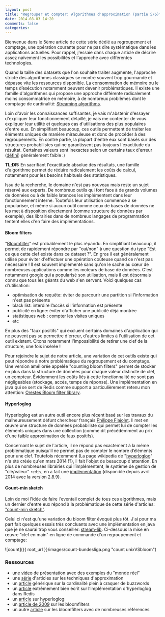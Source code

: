 ```yaml
---
layout: post
title: "Regrouper et compter: Algorithmes d'approximation (partie 5/6)"
date: 2014-08-03 14:20
comments: false
categories: 
---
```


Bienvenue dans le 5ème article de cette série dédié au regroupement et comptage, une opération courante pour ne pas dire systématique dans les applications actuelles. Pour rappel, j'essaie dans chaque article de décrire assez naïvement les possibilités et l'approche avec différentes technologies.

Quand la taille des datasets que l'on souhaite traiter augmente, l'approche stricte des algorithmes classiques se montre souvent trop gourmande et dépasse vite les ressources disponible. La consommation de mémoire ou le temps d’exécution notamment peuvent devenir problématiques. Il existe une famille d'algorithmes qui propose une approche différente radicalement moins consommatrice en mémoire, à de nombreux problèmes dont le comptage de cardinalité: [Streaming algorithms](http://en.wikipedia.org/wiki/Streaming_algorithm).

Loin d'avoir les connaissances suffisantes, je vais m'abstenir d'essayer d'expliquer leur fonctionnement détaillé, je vais me contenter de vous expliquer leur utilité et quelques cas d'utilisations des plus populaires d'entre eux. En simplifiant beaucoup, ces outils permettent de traiter les éléments uniques de manière miraculeuse et donc de procéder à des regroupements. En contre partie, la plupart d'entre eux sont basés sur des structures probabilistes qui ne garantissent pas toujours l'exactitude du résultat. Certaines valeurs sont inexactes selon un certains taux d'erreur ([défini](http://hur.st/bloomfilter)) généralement faible :)

__TL;DR:__ En sacrifiant l'exactitude absolue des résultats, une famille d'algorithme permet de réduire radicalement les coûts de calcul, notamment pour les besoins habituels des statistiques.

Issu de la recherche, le domaine n'est pas nouveau mais reste un sujet réservé aux experts. De nombreux outils qui font face à de grands volumes de données ou à de faible latences les implémentent dans leur fonctionnement interne. Toutefois leur utilisation commence à se populariser, et même si aucun outil comme ceux de bases de données ne les met à disposition directement (comme structure de données par exemple), des librairies dans de nombreux langages de programmation tentent elles d'en faire des implémentations.

#### Bloom filters

"[Bloomfilter](http://en.wikipedia.org/wiki/Bloom_filter)" est probablement le plus répandu. En simplifiant beaucoup, il permet de rapidement répondre par "oui/non" à une question du type "Est ce que cette clef existe dans ce dataset ?". En gros il est généralement utilisé pour éviter d'effectuer une opération coûteuse quand ce n'est pas nécessaire ! Il est souvent implémenté sans qu'on le sache au cœur de nombreuses applications comme les moteurs de base de données. C'est notamment google qui a popularisé son utilisation, mais  il est désormais connu que tous les géants du web s'en servent. Voici quelques cas d'utilisation:

- optimisation de requête: éviter de parcourir une partition si l'information n'est pas présente
- black list: interdire l’accès si l'information est présente
- publicité en ligne: éviter d'afficher une publicité déjà montrée
- statistiques web : compter les visites uniques
- etc

En plus des "faux positifs" qui excluent certains domaines d'application qui ne peuvent pas se permettre d'erreur, d'autres limites à l'utilisation de cet outil existent. Citons notamment l'impossibilité de retirer une clef de la structure, une fois insérée ! 

Pour rejoindre le sujet de notre article, une variation de cet outils existe qui peut répondre à notre problématique du regroupement et du comptage. Une version améliorée appelée "counting bloom filters" permet de stocker en plus dans la structure de données pour chaque valeur distincte de clef, un compteur. Évidemment les coûts liés à cette fonctionnalité ne sont pas négligeables (stockage, accès, temps de réponse). Une implémentation en java qui se sert de Redis comme support a particulièrement retenu mon attention: [Orestes Bloom filter library](https://github.com/Baqend/Orestes-Bloomfilter).


#### Hyperloglog

Hyperloglog est un autre outil encore plus récent basé sur les travaux du malheureusement défunt chercheur français [Philippe Flajolet](http://inria-alumni.fr/index.php/fr/page/article/id/202). Il met en œuvre une structure de données probabiliste qui permet lui de compter les éléments uniques dans une collection (comme dit précédemment au prix d'une faible approximation de faux positifs).

Concernant le sujet de l'article, il ne répond pas exactement à la même problématique puisqu'il ne permet pas de compter le nombre d’éléments pour une clef. Toutefois récemment (La page wikipedia de "[hyperloglog](http://en.wikipedia.org/wiki/HyperLogLog)" n'a été créée qu'en mars 2014 !?), il fait l'objet de beaucoup d'attention. En plus de nombreuses librairies qui l’implémentent, le système de gestion de "clé/valeur" `redis`, en a fait une [implémentation](http://antirez.com/news/75) (disponible depuis avril 2014 avec la version 2.8.9). 


#### Count-min sketch

Loin de moi l'idée de faire l'eventail complet de tous ces algorithmes, mais un dernier d'entre eux répond à la problématique de cette série d'articles: ["count-min sketch"](http://en.wikipedia.org/wiki/Count%E2%80%93min_sketch).

Celui ci n'est qu'une variation du bloom filter évoqué plus tôt. J'ai pour ma part fait quelques essais très concluants avec une implémentation en java que je ne saurai trop vous conseiller: [stream-lib](https://github.com/addthis/stream-lib). Ci-dessous la mise en œuvre "clef en main" en ligne de commande d'un regroupement et comptage:

![count]({{ root_url }}/images/count-bundesliga.png "count unixVSbloom")


### Ressources

- une [video](https://www.youtube.com/watch?v=Hpd3f_MLdXo) de présentation avec des exemples du "monde réel"
- une [série](http://blog.kiip.me/engineering/sketching-scaling-everyday-hyperloglog/) d'articles sur les techniques d'approximation
- un [article](http://highscalability.com/blog/2012/4/5/big-data-counting-how-to-count-a-billion-distinct-objects-us.html) générique sur la cardinalité plein à craquer de buzzwords
- un [article](http://antirez.com/news/75) extrêmement bien écrit sur l’implémentation d'hyperloglog dans Redis
- un [article](http://research.neustar.biz/2012/10/25/sketch-of-the-day-hyperloglog-cornerstone-of-a-big-data-infrastructure/) sur hyperloglog
- un [article de 2009](http://spyced.blogspot.fr/2009/01/all-you-ever-wanted-to-know-about.html) sur les bloomfilters
- un autre [article](http://billmill.org/bloomfilter-tutorial/) sur les bloomfilters avec de nombreuses références